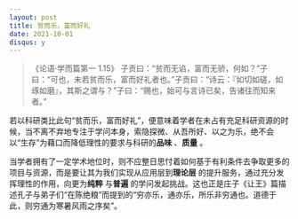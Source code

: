 ```yaml
---
layout: post
title: 贫而乐，富而好礼
date: 2021-10-01
disqus: y
---
```


> 《论语·学而篇第一 1.15》 子贡曰：“贫而无谄，富而无骄，何如？”子曰：“可也，未若贫而乐，富而好礼者也。”子贡曰：“诗云：『如切如磋，如琢如磨』，其斯之谓与？”子曰：“赐也，始可与言诗已矣，告诸往而知来者。”

若以科研类比此句“贫而乐，富而好礼”，便意味着学者在未占有充足科研资源的时候，当不离不弃地专注于学问本身，索隐探微、从吾所好、以之为乐，绝不会以“生存”为藉口而降低理性的要求与科研的**品味** 、**质量** 。

当学者拥有了一定学术地位时，则不应整日思忖着如何基于有利条件去争取更多的项目与资源，而是要让其为我们实现从应用层到**理论层** 的提升服务，通过充分发挥理性的作用，向更为**纯粹** 与**普遍** 的学问发起挑战。这也正是庄子《让王》篇描述孔子与弟子们“在陈绝粮”而提到的“穷亦乐，通亦乐，所乐非穷通也。道德于此，则穷通为寒暑风雨之序矣”。
